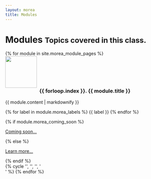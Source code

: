 ```yaml
---
layout: morea
title: Modules
---
```


<div class="container">
  <h1>Modules <small>Topics covered in this class.</small></h1>
  <div class="row">
     {% for module in site.morea_module_pages %}
        <div class="col-sm-3">
          <div class="thumbnail">
            <img src="{{ module.morea_icon_url }}" width="100" class="img-circle img-responsive">
            <div class="caption">
              <h3 style="text-align: center; margin-top: 0">{{ forloop.index }}. {{ module.title }}</h3>
              {{ module.content | markdownify }}
              <p>
              {% for label in module.morea_labels %}
                <span class="badge">{{ label }}</span>
              {% endfor %}
              </p>
              {% if module.morea_coming_soon %}
                <p class="text-center"><a href="#" class="btn btn-default" role="button">Coming soon...</a></p>
              {% else %}
                <p class="text-center"><a href="{{ module.morea_id }}" class="btn btn-primary" role="button">Learn more...</a></p>
              {% endif %}
            </div>
          </div>
        </div>
       {% cycle '', '', '', '</div><div class="row">' %}
     {% endfor %}
  </div>
</div>


